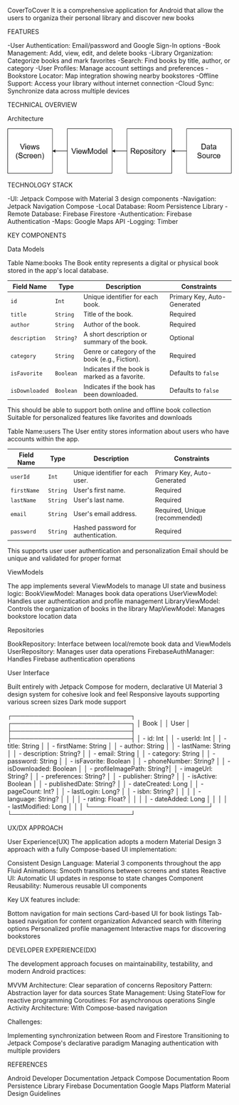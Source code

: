 CoverToCover
It is a comprehensive application for Android that allow the users to organiza their personal library and discover new books 

FEATURES

-User Authentication: Email/password and Google Sign-In options
-Book Management: Add, view, edit, and delete books
-Library Organization: Categorize books and mark favorites
-Search: Find books by title, author, or category
-User Profiles: Manage account settings and preferences
-Bookstore Locator: Map integration showing nearby bookstores
-Offline Support: Access your library without internet connection
-Cloud Sync: Synchronize data across multiple devices

TECHNICAL OVERVIEW

Architecture 

![Untitled Diagram.drawio.png](Untitled%20Diagram.drawio.png)


TECHNOLOGY STACK

-UI: Jetpack Compose with Material 3 design components
-Navigation: Jetpack Navigation Compose
-Local Database: Room Persistence Library
-Remote Database: Firebase Firestore
-Authentication: Firebase Authentication
-Maps: Google Maps API
-Logging: Timber

KEY COMPONENTS

Data Models

Table Name:books
The Book entity represents a digital or physical book stored in the app's local database.

| Field Name     | Type      | Description                                    | Constraints                 |
| -------------- | --------- | ---------------------------------------------- | --------------------------- |
| `id`           | `Int`     | Unique identifier for each book.               | Primary Key, Auto-Generated |
| `title`        | `String`  | Title of the book.                             | Required                    |
| `author`       | `String`  | Author of the book.                            | Required                    |
| `description`  | `String?` | A short description or summary of the book.    | Optional                    |
| `category`     | `String`  | Genre or category of the book (e.g., Fiction). | Required                    |
| `isFavorite`   | `Boolean` | Indicates if the book is marked as a favorite. | Defaults to `false`         |
| `isDownloaded` | `Boolean` | Indicates if the book has been downloaded.     | Defaults to `false`         |

This should be able to support both online and offline book collection 
Suitable  for personalized features like favorites and downloads

Table Name:users
The User entity stores information about users who have accounts within the app.

| Field Name  | Type     | Description                         | Constraints                    |
| ----------- | -------- | ----------------------------------- | ------------------------------ |
| `userId`    | `Int`    | Unique identifier for each user.    | Primary Key, Auto-Generated    |
| `firstName` | `String` | User's first name.                  | Required                       |
| `lastName`  | `String` | User's last name.                   | Required                       |
| `email`     | `String` | User's email address.               | Required, Unique (recommended) |
| `password`  | `String` | Hashed password for authentication. | Required                       |

This supports user user authentication and personalization 
Email should be unique and validated for proper format 

ViewModels

The app implements several ViewModels to manage UI state and business logic:
BookViewModel: Manages book data operations
UserViewModel: Handles user authentication and profile management
LibraryViewModel: Controls the organization of books in the library
MapViewModel: Manages bookstore location data

Repositories

BookRepository: Interface between local/remote book data and ViewModels
UserRepository: Manages user data operations
FirebaseAuthManager: Handles Firebase authentication operations

User Interface

Built entirely with Jetpack Compose for modern, declarative UI
Material 3 design system for cohesive look and feel
Responsive layouts supporting various screen sizes
Dark mode support

┌───────────────────────────┐         ┌───────────────────────────┐
│           Book            │         │           User            │
├───────────────────────────┤         ├───────────────────────────┤
│ - id: Int                 │         │ - userId: Int             │
│ - title: String           │         │ - firstName: String       │
│ - author: String          │         │ - lastName: String        │
│ - description: String?    │         │ - email: String           │
│ - category: String        │         │ - password: String        │
│ - isFavorite: Boolean     │         │ - phoneNumber: String?    │
│ - isDownloaded: Boolean   │         │ - profileImagePath: String?│
│ - imageUrl: String?       │         │ - preferences: String?    │
│ - publisher: String?      │         │ - isActive: Boolean       │
│ - publishedDate: String?  │         │ - dateCreated: Long       │
│ - pageCount: Int?         │         │ - lastLogin: Long?        │
│ - isbn: String?           │         │                           │
│ - language: String?       │         │                           │
│ - rating: Float?          │         │                           │
│ - dateAdded: Long         │         │                           │
│ - lastModified: Long      │         │                           │
└───────────────────────────┘         └───────────────────────────┘

UX/DX APPROACH

User Experience(UX)
The application adopts a modern Material Design 3 approach with a fully Compose-based UI implementation:

Consistent Design Language: Material 3 components throughout the app
Fluid Animations: Smooth transitions between screens and states
Reactive UI: Automatic UI updates in response to state changes
Component Reusability: Numerous reusable UI components

Key UX features include:

Bottom navigation for main sections
Card-based UI for book listings
Tab-based navigation for content organization
Advanced search with filtering options
Personalized profile management
Interactive maps for discovering bookstores

DEVELOPER EXPERIENCE(DX)

The development approach focuses on maintainability, testability, and modern Android practices:

MVVM Architecture: Clear separation of concerns
Repository Pattern: Abstraction layer for data sources
State Management: Using StateFlow for reactive programming
Coroutines: For asynchronous operations
Single Activity Architecture: With Compose-based navigation

Challenges:

Implementing synchronization between Room and Firestore
Transitioning to Jetpack Compose's declarative paradigm
Managing authentication with multiple providers

REFERENCES

Android Developer Documentation
Jetpack Compose Documentation
Room Persistence Library
Firebase Documentation
Google Maps Platform
Material Design Guidelines